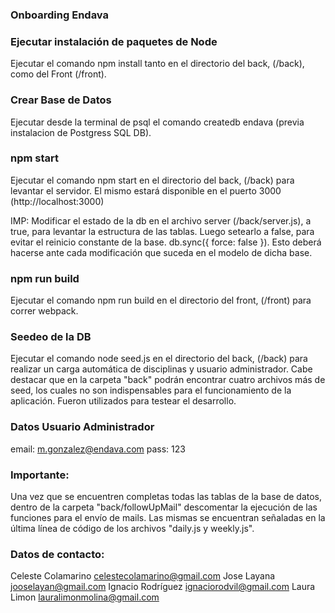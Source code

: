 
### Onboarding Endava

### Ejecutar instalación de paquetes de Node
Ejecutar el comando npm install tanto en el directorio del back, (/back), como del Front (/front).

### Crear Base de Datos
Ejecutar desde la terminal de psql el comando createdb endava (previa instalacion de Postgress SQL DB).

### npm start
Ejecutar el comando npm start en el directorio del back, (/back) para levantar el servidor. El mismo estará disponible en el puerto 3000 (http://localhost:3000)

IMP: Modificar el estado de la db en el archivo server (/back/server.js), a true, para levantar la estructura de las tablas. Luego setearlo a false, para evitar el reinicio constante de la base. db.sync({ force: false }). Esto deberá hacerse ante cada modificación que suceda en el modelo de dicha base.

### npm run build
Ejecutar el comando npm run build en el directorio del front, (/front) para correr webpack.

### Seedeo de la DB
Ejecutar el comando node seed.js en el directorio del back, (/back) para realizar un carga automática de disciplinas y usuario administrador.
Cabe destacar que en la carpeta "back" podrán encontrar cuatro archivos más de seed, los cuales no son indispensables para el funcionamiento de la aplicación. Fueron utilizados para testear el desarrollo.

### Datos Usuario Administrador
email: m.gonzalez@endava.com 
pass: 123

### Importante:
Una vez que se encuentren completas todas las tablas de la base de datos, dentro de la carpeta "back/followUpMail" descomentar la ejecución de las funciones para el envío de mails. Las mismas se encuentran señaladas en la última línea de código de los archivos "daily.js y weekly.js".


### Datos de contacto:
Celeste Colamarino     celestecolamarino@gmail.com
Jose Layana            jooselayan@gmail.com 
Ignacio Rodríguez      ignaciorodvil@gmail.com 
Laura Limon            lauralimonmolina@gmail.com
